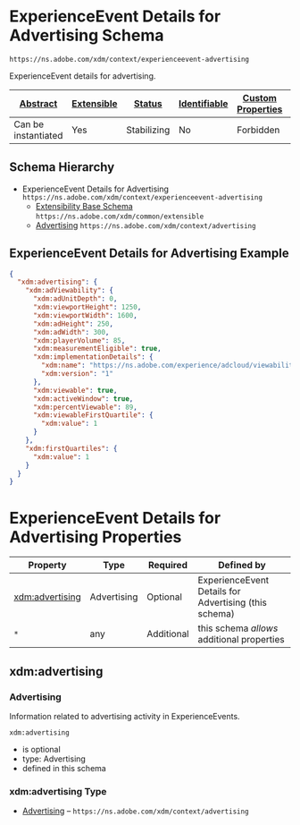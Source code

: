 
# ExperienceEvent Details for Advertising Schema

```
https://ns.adobe.com/xdm/context/experienceevent-advertising
```

ExperienceEvent details for advertising.

| [Abstract](../../abstract.md) | [Extensible](../../extensions.md) | [Status](../../status.md) | [Identifiable](../../id.md) | [Custom Properties](../../extensions.md) | [Additional Properties](../../extensions.md) | Defined In |
|-------------------------------|-----------------------------------|---------------------------|-----------------------------|------------------------------------------|----------------------------------------------|------------|
| Can be instantiated | Yes | Stabilizing | No | Forbidden | Permitted | [context/experienceevent-advertising.schema.json](context/experienceevent-advertising.schema.json) |
## Schema Hierarchy

* ExperienceEvent Details for Advertising `https://ns.adobe.com/xdm/context/experienceevent-advertising`
  * [Extensibility Base Schema](../common/extensible.schema.md) `https://ns.adobe.com/xdm/common/extensible`
  * [Advertising](advertising.schema.md) `https://ns.adobe.com/xdm/context/advertising`


## ExperienceEvent Details for Advertising Example
```json
{
  "xdm:advertising": {
    "xdm:adViewability": {
      "xdm:adUnitDepth": 0,
      "xdm:viewportHeight": 1250,
      "xdm:viewportWidth": 1600,
      "xdm:adHeight": 250,
      "xdm:adWidth": 300,
      "xdm:playerVolume": 85,
      "xdm:measurementEligible": true,
      "xdm:implementationDetails": {
        "xdm:name": "https://ns.adobe.com/experience/adcloud/viewability",
        "xdm:version": "1"
      },
      "xdm:viewable": true,
      "xdm:activeWindow": true,
      "xdm:percentViewable": 89,
      "xdm:viewableFirstQuartile": {
        "xdm:value": 1
      }
    },
    "xdm:firstQuartiles": {
      "xdm:value": 1
    }
  }
}
```

# ExperienceEvent Details for Advertising Properties

| Property | Type | Required | Defined by |
|----------|------|----------|------------|
| [xdm:advertising](#xdmadvertising) | Advertising | Optional | ExperienceEvent Details for Advertising (this schema) |
| `*` | any | Additional | this schema *allows* additional properties |

## xdm:advertising
### Advertising

Information related to advertising activity in ExperienceEvents.

`xdm:advertising`
* is optional
* type: Advertising
* defined in this schema

### xdm:advertising Type


* [Advertising](advertising.schema.md) – `https://ns.adobe.com/xdm/context/advertising`




